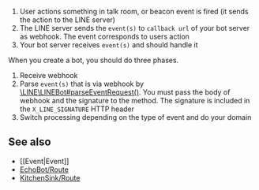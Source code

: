 1. User actions something in talk room, or beacon event is fired (it sends the action to the LINE server)
2. The LINE server sends the  `event(s)` to `callback url` of your bot server as webhook. The event corresponds to users action
3. Your bot server receives `event(s)` and should handle it

When you create a bot, you should do three phases.

1. Receive webhook
2. Parse `event(s)`  that is via webhook by [\LINE\LINEBot#parseEventRequest()](https://line.github.io/line-bot-sdk-php/class-LINE.LINEBot.html#_parseEventRequest). You must pass the body of webhook and the signature to the method. The signature is included in the `X_LINE_SIGNATURE` HTTP header
3. Switch processing depending on the type of event and do your domain

See also
--

- [[Event|Event]]
- [EchoBot/Route](https://github.com/line/line-bot-sdk-php/blob/e16d9ca/examples/EchoBot/src/LINEBot/EchoBot/Route.php)
- [KitchenSink/Route](https://github.com/line/line-bot-sdk-php/blob/e16d9ca/examples/KitchenSink/src/LINEBot/KitchenSink/Route.php)